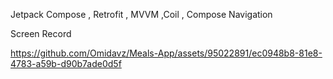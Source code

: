Jetpack Compose , Retrofit , MVVM ,Coil , Compose Navigation

Screen Record 

https://github.com/Omidavz/Meals-App/assets/95022891/ec0948b8-81e8-4783-a59b-d90b7ade0d5f

